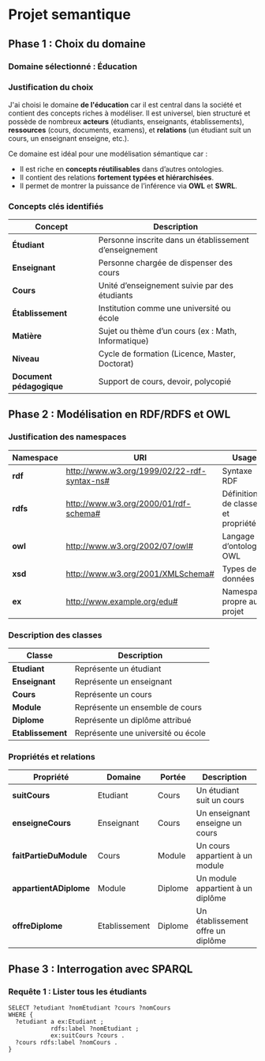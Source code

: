 # Projet semantique

## Phase 1 : Choix du domaine

### Domaine sélectionné : **Éducation**

### Justification du choix

J'ai choisi le domaine **de l'éducation** car il est central dans la société et contient des concepts riches à modéliser. Il est universel, bien structuré et possède de nombreux **acteurs** (étudiants, enseignants, établissements), **ressources** (cours, documents, examens), et **relations** (un étudiant suit un cours, un enseignant enseigne, etc.).

Ce domaine est idéal pour une modélisation sémantique car :

- Il est riche en **concepts réutilisables** dans d’autres ontologies.
- Il contient des relations **fortement typées et hiérarchisées**.
- Il permet de montrer la puissance de l’inférence via **OWL** et **SWRL**.

### Concepts clés identifiés

| Concept                | Description                                              |
|------------------------|----------------------------------------------------------|
| **Étudiant**           | Personne inscrite dans un établissement d’enseignement   |
| **Enseignant**         | Personne chargée de dispenser des cours                  |
| **Cours**              | Unité d’enseignement suivie par des étudiants            |
| **Établissement**      | Institution comme une université ou école                |
| **Matière**            | Sujet ou thème d’un cours (ex : Math, Informatique)      |
| **Niveau**             | Cycle de formation (Licence, Master, Doctorat)           |
| **Document pédagogique** | Support de cours, devoir, polycopié                    |

## Phase 2 : Modélisation en RDF/RDFS et OWL

### Justification des **namespaces**

| Namespace      | URI                                              | Usage                                       |
|----------------|--------------------------------------------------|---------------------------------------------|
| **rdf**        | http://www.w3.org/1999/02/22-rdf-syntax-ns#      | Syntaxe RDF                                 |
| **rdfs**       | http://www.w3.org/2000/01/rdf-schema#            | Définition de classes et propriétés         |
| **owl**        | http://www.w3.org/2002/07/owl#                   | Langage d’ontologie OWL                     |
| **xsd**        | http://www.w3.org/2001/XMLSchema#                | Types de données                            |
| **ex**         | http://www.example.org/edu#                      | Namespace propre au projet                  |

### Description des classes

| Classe           | Description                                    |
|------------------|------------------------------------------------|
| **Etudiant**     | Représente un étudiant                         |
| **Enseignant**   | Représente un enseignant                       |
| **Cours**        | Représente un cours                            |
| **Module**       | Représente un ensemble de cours                |
| **Diplome**      | Représente un diplôme attribué                 |
| **Etablissement**| Représente une université ou école             |

### Propriétés et relations

| Propriété               | Domaine        | Portée         | Description                                   |
|-------------------------|----------------|----------------|-----------------------------------------------|
| **suitCours**           | Etudiant       | Cours          | Un étudiant suit un cours                     |
| **enseigneCours**       | Enseignant     | Cours          | Un enseignant enseigne un cours               |
| **faitPartieDuModule**  | Cours          | Module         | Un cours appartient à un module               |
| **appartientADiplome**  | Module         | Diplome        | Un module appartient à un diplôme             |
| **offreDiplome**        | Etablissement  | Diplome        | Un établissement offre un diplôme             |

## Phase 3 : Interrogation avec SPARQL

### Requête 1 : Lister tous les étudiants

```sparql
SELECT ?etudiant ?nomEtudiant ?cours ?nomCours
WHERE {
  ?etudiant a ex:Etudiant ;
            rdfs:label ?nomEtudiant ;
            ex:suitCours ?cours .
  ?cours rdfs:label ?nomCours .
}
